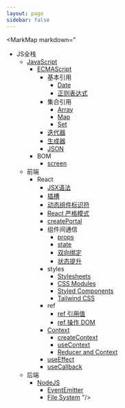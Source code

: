 ```yaml
---
layout: page
sidebar: false
---
```


<script setup>
import MarkMap from './MarkMap.vue';
</script>

<MarkMap markdown="
- JS全栈
  - [JavaScript](javascript/index)
      - [ECMAScript](javascript/ecma-script/index)
        - 基本引用
          - [Date](javascript/ecma-script/basic-reference/date)
          - [正则表达式](javascript/ecma-script/basic-reference/reg-exp)
        - 集合引用
          - [Array](javascript/ecma-script/collection-reference/array)
          - [Map](javascript/ecma-script/collection-reference/map)
          - [Set](javascript/ecma-script/collection-reference/set)
        - [迭代器](javascript/ecma-script/iterator)
        - [生成器](javascript/ecma-script/generator)
        - [JSON](javascript/ecma-script/json)
      - BOM
        - [screen](javascript/bom/screen)
  - 前端
    - React
      - [JSX语法](frontend/react/jsx)
      - [插槽](frontend/react/slot)
      - [动态组件标识符](frontend/react/dynamic-component-identifier)
      - [React 严格模式](frontend/react/strict-mode)
      - [createPortal](frontend/react/create-portal)
      - 组件间通信
        - [props](frontend/react/component-interaction/props)
        - [state](frontend/react/component-interaction/state)
        - [双向绑定](frontend/react/component-interaction/two-way-binding)
        - [状态提升](frontend/react/component-interaction/lifting-state-up)
      - styles
        - [Stylesheets](frontend/react/styles/stylesheets)
        - [CSS Modules](frontend/react/styles/css-modules)
        - [Styled Components](frontend/react/styles/styled-components)
        - [Tailwind CSS](frontend/react/styles/tailwind-css)
      - ref
        - [ref 引用值](frontend/react/ref/ref-value)
        - [ref 操作 DOM](frontend/react/ref/ref-dom)
      - [Context](frontend/react/context/index)
        - [createContext](frontend/react/context/create-context)
        - [useContext](frontend/react/context/use-context)
        - [Reducer and Context](frontend/react/context/reducer-and-context)
      - [useEffect](frontend/react/use-effect)
      - [useCallback](frontend/react/use-callback)
  - 后端
    - [NodeJS](backend/nodejs/index)
      - [EventEmitter](backend/nodejs/event-emitter)
      - [File System](backend/nodejs/file-system)
"/>
